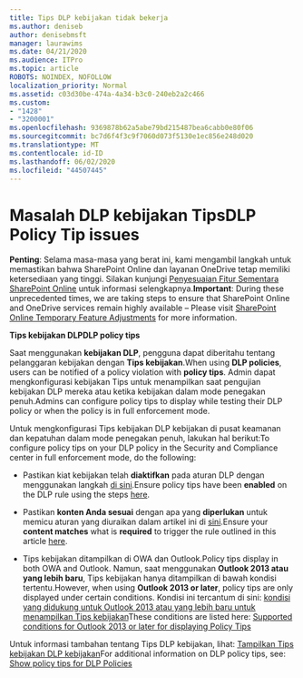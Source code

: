 ```yaml
---
title: Tips DLP kebijakan tidak bekerja
ms.author: deniseb
author: denisebmsft
manager: laurawims
ms.date: 04/21/2020
ms.audience: ITPro
ms.topic: article
ROBOTS: NOINDEX, NOFOLLOW
localization_priority: Normal
ms.assetid: c03d30be-474a-4a34-b3c0-240eb2a2c466
ms.custom:
- "1428"
- "3200001"
ms.openlocfilehash: 9369878b62a5abe79bd215487bea6cabb0e80f06
ms.sourcegitcommit: bc7d6f4f3c9f7060d073f5130e1ec856e248d020
ms.translationtype: MT
ms.contentlocale: id-ID
ms.lasthandoff: 06/02/2020
ms.locfileid: "44507445"
---
```

# <a name="dlp-policy-tip-issues"></a><span data-ttu-id="3b3e2-102">Masalah DLP kebijakan Tips</span><span class="sxs-lookup"><span data-stu-id="3b3e2-102">DLP Policy Tip issues</span></span>

<span data-ttu-id="3b3e2-103">**Penting**: Selama masa-masa yang berat ini, kami mengambil langkah untuk memastikan bahwa SharePoint Online dan layanan OneDrive tetap memiliki ketersediaan yang tinggi. Silakan kunjungi [Penyesuaian Fitur Sementara SharePoint Online](https://aka.ms/ODSPAdjustments) untuk informasi selengkapnya.</span><span class="sxs-lookup"><span data-stu-id="3b3e2-103">**Important**: During these unprecedented times, we are taking steps to ensure that SharePoint Online and OneDrive services remain highly available – Please visit [SharePoint Online Temporary Feature Adjustments](https://aka.ms/ODSPAdjustments) for more information.</span></span>

<span data-ttu-id="3b3e2-104">**Tips kebijakan DLP**</span><span class="sxs-lookup"><span data-stu-id="3b3e2-104">**DLP policy tips**</span></span>

<span data-ttu-id="3b3e2-105">Saat menggunakan **kebijakan DLP**, pengguna dapat diberitahu tentang pelanggaran kebijakan dengan **Tips kebijakan**.</span><span class="sxs-lookup"><span data-stu-id="3b3e2-105">When using **DLP policies**, users can be notified of a policy violation with **policy tips**.</span></span> <span data-ttu-id="3b3e2-106">Admin dapat mengkonfigurasi kebijakan Tips untuk menampilkan saat pengujian kebijakan DLP mereka atau ketika kebijakan dalam mode penegakan penuh.</span><span class="sxs-lookup"><span data-stu-id="3b3e2-106">Admins can configure policy tips to display while testing their DLP policy or when the policy is in full enforcement mode.</span></span>
  
<span data-ttu-id="3b3e2-107">Untuk mengkonfigurasi Tips kebijakan DLP kebijakan di pusat keamanan dan kepatuhan dalam mode penegakan penuh, lakukan hal berikut:</span><span class="sxs-lookup"><span data-stu-id="3b3e2-107">To configure policy tips on your DLP policy in the Security and Compliance center in full enforcement mode, do the following:</span></span>
  
- <span data-ttu-id="3b3e2-108">Pastikan kiat kebijakan telah **diaktifkan** pada aturan DLP dengan menggunakan langkah [di sini](https://docs.microsoft.com/microsoft-365/compliance/use-notifications-and-policy-tips).</span><span class="sxs-lookup"><span data-stu-id="3b3e2-108">Ensure policy tips have been **enabled** on the DLP rule using the steps [here](https://docs.microsoft.com/microsoft-365/compliance/use-notifications-and-policy-tips).</span></span>

- <span data-ttu-id="3b3e2-109">Pastikan **konten Anda sesuai** dengan apa yang **diperlukan** untuk memicu aturan yang diuraikan dalam artikel ini di [sini](https://docs.microsoft.com/microsoft-365/compliance/sensitive-information-type-entity-definitions).</span><span class="sxs-lookup"><span data-stu-id="3b3e2-109">Ensure your **content matches** what is **required** to trigger the rule outlined in this article [here](https://docs.microsoft.com/microsoft-365/compliance/sensitive-information-type-entity-definitions).</span></span>

- <span data-ttu-id="3b3e2-110">Tips kebijakan ditampilkan di OWA dan Outlook.</span><span class="sxs-lookup"><span data-stu-id="3b3e2-110">Policy tips display in both OWA and Outlook.</span></span> <span data-ttu-id="3b3e2-111">Namun, saat menggunakan **Outlook 2013 atau yang lebih baru**, Tips kebijakan hanya ditampilkan di bawah kondisi tertentu.</span><span class="sxs-lookup"><span data-stu-id="3b3e2-111">However, when using **Outlook 2013 or later**, policy tips are only displayed under certain conditions.</span></span> <span data-ttu-id="3b3e2-112">Kondisi ini tercantum di sini: [kondisi yang didukung untuk Outlook 2013 atau yang lebih baru untuk menampilkan Tips kebijakan](https://docs.microsoft.com/microsoft-365/compliance/use-notifications-and-policy-tips)</span><span class="sxs-lookup"><span data-stu-id="3b3e2-112">These conditions are listed here: [Supported conditions for Outlook 2013 or later for displaying Policy Tips](https://docs.microsoft.com/microsoft-365/compliance/use-notifications-and-policy-tips)</span></span>

<span data-ttu-id="3b3e2-113">Untuk informasi tambahan tentang Tips DLP kebijakan, lihat: [Tampilkan Tips kebijakan DLP kebijakan](https://docs.microsoft.com/microsoft-365/compliance/use-notifications-and-policy-tips)</span><span class="sxs-lookup"><span data-stu-id="3b3e2-113">For additional information on DLP policy tips, see: [Show policy tips for DLP Policies](https://docs.microsoft.com/microsoft-365/compliance/use-notifications-and-policy-tips)</span></span>
  